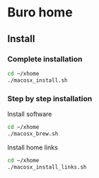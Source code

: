 # Buro home

## Install

### Complete installation

```bash
cd ~/xhome
./macosx_install.sh
```

### Step by step installation

Install software
```bash
cd ~/xhome
./macosx_brew.sh
```

Install home links
```bash
cd ~/xhome
./macosx_install_links.sh
```
